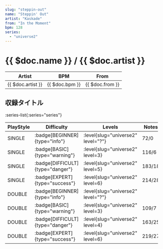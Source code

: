 ```yaml
---
slug: "steppin-out"
name: "Steppin' Out"
artist: "Kaskade"
from: "In the Moment"
bpm: 128
series:
  - "universe2"
---
```


# {{ $doc.name }} / {{ $doc.artist }}

|Artist|BPM|From|
|------|---|----|
|{{ $doc.artist }}|{{ $doc.bpm }}|{{ $doc.from }}|

## 収録タイトル

:series-list{:series="series"}

|PlayStyle|Difficulty|Levels|Notes|Movie|
|---------|----------|------|-----|-----|
|SINGLE| :badge[BEGINNER]{type="info"}|<div class="field is-grouped is-grouped-multiline"> :level{slug="universe2" level="?"}</div>|72/0||
|SINGLE| :badge[BASIC]{type="warning"}|<div class="field is-grouped is-grouped-multiline"> :level{slug="universe2" level=3}</div>|116/6||
|SINGLE| :badge[DIFFICULT]{type="danger"}|<div class="field is-grouped is-grouped-multiline"> :level{slug="universe2" level=5}</div>|183/18||
|SINGLE| :badge[EXPERT]{type="success"}|<div class="field is-grouped is-grouped-multiline"> :level{slug="universe2" level=6}</div>|214/28||
|DOUBLE| :badge[BEGINNER]{type="info"}|<div class="field is-grouped is-grouped-multiline"> :level{slug="universe2" level="?"}</div>|||
|DOUBLE| :badge[BASIC]{type="warning"}|<div class="field is-grouped is-grouped-multiline"> :level{slug="universe2" level=3}</div>|109/7||
|DOUBLE| :badge[DIFFICULT]{type="danger"}|<div class="field is-grouped is-grouped-multiline"> :level{slug="universe2" level=4}</div>|163/25||
|DOUBLE| :badge[EXPERT]{type="success"}|<div class="field is-grouped is-grouped-multiline"> :level{slug="universe2" level=6}</div>|219/27||
